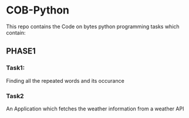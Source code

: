 # COB-Python
This repo contains the Code on bytes python programming tasks which contain:
<h2>PHASE1</h2>
<h3>Task1:</h3>Finding all the repeated words and its occurance
<h3>Task2</h3>An Application which fetches the weather information from a weather API
